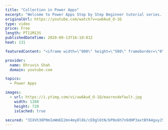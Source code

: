 ```yaml
---
title: "Collection in Power Apps"
excerpt: "Welcome to Power Apps Step by Step Beginner tutorial series. My self Dhruvin Shah you are watching the 7th part of the Power Apps Beginner Series. During this chapter, we will talk about Collections in Power Apps.  During this chapter, we will talk about what is the collection in Power Apps and how we"
originalUrl: https://youtube.com/watch?v=uw6Aud_O-1Q
type: video
price: Free
length: PT11M13S
publishedDateTime: 2020-09-13T16:10:01Z
heat: 131

featuredContent: "<iframe width=\"800\" height=\"500\" frameborder=\"0\" src=\"https://www.youtube.com/embed/uw6Aud_O-1Q\" allow=\"accelerometer; autoplay; encrypted-media; gyroscope; picture-in-picture\" allowfullscreen></iframe>"

provider:
  name: Dhruvin Shah
  domain: youtube.com

topics:
  - Power Apps

images:
  - url: https://i.ytimg.com/vi/uw6Aud_O-1Q/maxresdefault.jpg
    width: 1280
    height: 720
    isCached: true

secured: "3IXVh38P0mIeWmEE2mn4my8l8k/cE0gl6tN/bP0o6h7n9dHP3axtBYA4guyJSK3ZYPWADxs5JnUyPmL35OnO8bsV6x/Y9hQ/IAT+loUHkbNPgoRiL4zPgMTh1t2QPxSJMw0fYGq7z9nLzkO06wam+l6DpgRGJHD7pED1Ve3m26I4zyjx4Y5HR9V+I46/KXoGn/wQMJ/MSBTK0yfh56jZ93+Xac9eXeO0+0HcQLS+gI4QifiCr1JJOWD1Txn/YgKd4WNj24FZfeq7ZNMmVtm2tmqKL9QxCnhVhoO/pj7GrBul/H+3JCMKEEknjn4mml9oSFPQL9ffcoQrhi9lZn6H9IQCxzaxUnkcAZu81DVQJQ6/cRGvZHniLebdPx85SO5JC3LwV1EjulSw72vLPhHQWg==;BQKmuQ1A+M9f5ayJ4NEQRQ=="
---
```


